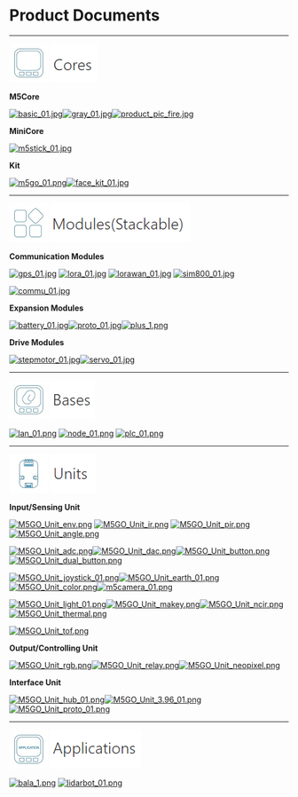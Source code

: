 # Product Documents

***

<img src='assets/img/product_pics/1.jpg'> <img src='assets/img/product_pics/cores.png'>

**M5Core**

[![basic_01.jpg](https://i.loli.net/2018/12/13/5c121478df534.jpg)](en/core/basic)[![gray_01.jpg](https://i.loli.net/2018/12/13/5c1214ef29949.jpg)](en/core/gray)[![product_pic_fire.jpg](https://i.loli.net/2018/12/13/5c121562a65be.jpg)](en/core/fire)

**MiniCore**

[![m5stick_01.jpg](https://i.loli.net/2018/12/13/5c12158935965.jpg)](en/core/m5stick)

<!-- [M5Stick]() -->

**Kit**

[![m5go_01.png](https://i.loli.net/2018/12/13/5c12159c9c2aa.png)](en/core/m5go_iot_starter_kit)[![face_kit_01.jpg](https://i.loli.net/2018/12/13/5c1215b26d803.jpg)](en/core/face_kit)

<!-- |[M5GO Starter Kit]()|[FACES Kit]()| -->

***

<img src='assets/img/product_pics/2.jpg'> <img src='assets/img/product_pics/module.png'>

**Communication Modules**

[![gps_01.jpg](https://i.loli.net/2018/12/13/5c12160039059.jpg)](en/module/gps) [![lora_01.jpg](https://i.loli.net/2018/12/13/5c12161755792.jpg)](en/module/lora) [![lorawan_01.jpg](https://i.loli.net/2018/12/13/5c1216c437a6c.jpg)](en/module/lorawan) [![sim800_01.jpg](https://i.loli.net/2018/12/13/5c12165b1bc66.jpg)](en/module/sim800)

[![commu_01.jpg](https://i.loli.net/2018/12/13/5c121675145ca.jpg)](en/module/commu)

<!-- [![usb_01.jpg](https://i.loli.net/2018/12/13/5c1216928954a.jpg)](en/module/usb) -->

<!-- |[GPS]()|[LORA]()|[SIM800/GPRS/GSM]()|[COMMU]()| -->

**Expansion Modules**

[![battery_01.jpg](https://i.loli.net/2018/12/13/5c121754d1485.jpg)](en/module/battery)[![proto_01.jpg](https://i.loli.net/2018/12/13/5c12175690f25.jpg)](en/module/proto)[![plus_1.png](https://i.loli.net/2018/12/13/5c121789cd9f9.png)](en/module/plus)

<!-- |[BATTERY]()|[PROTO]()| -->

**Drive Modules**

[![stepmotor_01.jpg](https://i.loli.net/2018/12/13/5c1217aa25a91.jpg)](en/module/stepmotor)[![servo_01.jpg](https://i.loli.net/2018/12/13/5c1217abb1cd9.jpg)](en/module/servo)

<!-- [![lego+_01.jpg](https://i.loli.net/2018/12/13/5c1217c0e98b7.jpg)](en/module/lego_plus) -->

<!-- |[STEPMOTOR]()|[SERVO]()| -->

***

<img src='assets/img/product_pics/5.jpg'> <img src='assets/img/product_pics/bases.png'>

[![lan_01.png](https://i.loli.net/2018/12/13/5c1223ee16411.png)](en/base/lan_base) [![node_01.png](https://i.loli.net/2018/12/13/5c1223fd8d2cb.png)](en/base/node_base) [![plc_01.png](https://i.loli.net/2018/12/13/5c122411a87d1.png)](en/base/plc_base)

***

<img src='assets/img/product_pics/3.jpg'> <img src='assets/img/product_pics/unit.png'>

**Input/Sensing Unit**

[![M5GO_Unit_env.png](https://i.loli.net/2018/12/13/5c12229aed8e7.png)](en/unit/env) [![M5GO_Unit_ir.png](https://i.loli.net/2018/12/13/5c1222c75a47c.png)](en/unit/ir) [![M5GO_Unit_pir.png](https://i.loli.net/2018/12/13/5c1222b138916.png)](en/unit/pir) [![M5GO_Unit_angle.png](https://i.loli.net/2018/12/13/5c1219eb78c21.png)](en/unit/angle)

[![M5GO_Unit_adc.png](https://i.loli.net/2018/12/13/5c12192a6110d.png)](en/unit/adc)[![M5GO_Unit_dac.png](https://i.loli.net/2018/12/13/5c1219d495a9a.png)](en/unit/dac)[![M5GO_Unit_button.png](https://i.loli.net/2018/12/13/5c121a068c209.png)](en/unit/button)[![M5GO_Unit_dual_button.png](https://i.loli.net/2018/12/13/5c121a1adfedb.png)](en/unit/dual_button)

[![M5GO_Unit_joystick_01.png](https://i.loli.net/2018/12/13/5c121a8c96259.png)](en/unit/joystick)[![M5GO_Unit_earth_01.png](https://i.loli.net/2018/12/13/5c121a6619dd1.png)](en/unit/earth)[![M5GO_Unit_color.png](https://i.loli.net/2018/12/13/5c121a2debd7c.png)](en/unit/color)[![m5camera_01.png](https://i.loli.net/2018/12/13/5c1218b4d4a50.png)](en/unit/m5camera)

[![M5GO_Unit_light_01.png](https://i.loli.net/2018/12/13/5c121db73426d.png)](en/unit/light)[![M5GO_Unit_makey.png](https://i.loli.net/2018/12/13/5c121dd514166.png)](en/unit/makey)[![M5GO_Unit_ncir.png](https://i.loli.net/2018/12/13/5c121df24f746.png)](en/unit/ncir)[![M5GO_Unit_thermal.png](https://i.loli.net/2018/12/13/5c121e38b72c9.png)](en/unit/thermal)

[![M5GO_Unit_tof.png](https://i.loli.net/2018/12/13/5c121e5cd47e1.png)](en/unit/tof)
<!-- |[ADC]()|[数字模拟转换Unit]()|[单按键]()|[双按键]()| -->

**Output/Controlling Unit**

[![M5GO_Unit_rgb.png](https://i.loli.net/2018/12/13/5c121f5c98542.png)](en/unit/rgb)[![M5GO_Unit_relay.png](https://i.loli.net/2018/12/13/5c121f6e9a185.png)](en/unit/relay)[![M5GO_Unit_neopixel.png](https://i.loli.net/2018/12/13/5c121f8457fcb.png)](en/unit/neopixel)

**Interface Unit**

[![M5GO_Unit_hub_01.png](https://i.loli.net/2018/12/13/5c121f970bb1f.png)](en/unit/hub)[![M5GO_Unit_3.96_01.png](https://i.loli.net/2018/12/13/5c121fac3607e.png)](en/unit/396port)
[![M5GO_Unit_proto_01.png](https://i.loli.net/2018/12/13/5c121e125b2fe.png)](en/unit/proto)

***

<img src='assets/img/product_pics/4.jpg'> <img src='assets/img/product_pics/application.png'>

[![bala_1.png](https://i.loli.net/2018/12/13/5c1224ba208bc.png)](en/application/bala) [![lidarbot_01.png](https://i.loli.net/2018/12/13/5c1224dbe9609.png)](en/application/lidarbot)

<!-- GitHub Buttons -->
<script async defer src="https://buttons.github.io/buttons.js"></script>